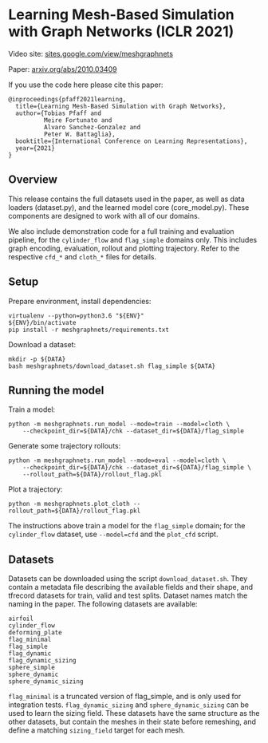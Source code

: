 # Learning Mesh-Based Simulation with Graph Networks (ICLR 2021)

Video site: [sites.google.com/view/meshgraphnets](https://sites.google.com/view/meshgraphnets)

Paper: [arxiv.org/abs/2010.03409](https://arxiv.org/abs/2010.03409)

If you use the code here please cite this paper:

    @inproceedings{pfaff2021learning,
      title={Learning Mesh-Based Simulation with Graph Networks},
      author={Tobias Pfaff and
              Meire Fortunato and
              Alvaro Sanchez-Gonzalez and
              Peter W. Battaglia},
      booktitle={International Conference on Learning Representations},
      year={2021}
    }

## Overview

This release contains the full datasets used in the paper, as well as data
loaders (dataset.py), and the learned model core (core_model.py).
These components are designed to work with all of our domains.

We also include demonstration code for a full training and evaluation pipeline,
for the `cylinder_flow` and `flag_simple` domains only. This
includes graph encoding, evaluation, rollout and plotting trajectory.
Refer to the respective `cfd_*` and `cloth_*` files for details.

## Setup

Prepare environment, install dependencies:

    virtualenv --python=python3.6 "${ENV}"
    ${ENV}/bin/activate
    pip install -r meshgraphnets/requirements.txt

Download a dataset:

    mkdir -p ${DATA}
    bash meshgraphnets/download_dataset.sh flag_simple ${DATA}

## Running the model

Train a model:

    python -m meshgraphnets.run_model --mode=train --model=cloth \
        --checkpoint_dir=${DATA}/chk --dataset_dir=${DATA}/flag_simple

Generate some trajectory rollouts:

    python -m meshgraphnets.run_model --mode=eval --model=cloth \
        --checkpoint_dir=${DATA}/chk --dataset_dir=${DATA}/flag_simple \
        --rollout_path=${DATA}/rollout_flag.pkl

Plot a trajectory:

    python -m meshgraphnets.plot_cloth --rollout_path=${DATA}/rollout_flag.pkl

The instructions above train a model for the `flag_simple` domain; for
the `cylinder_flow` dataset, use `--model=cfd` and the `plot_cfd` script.

## Datasets

Datasets can be downloaded using the script `download_dataset.sh`. They contain
a metadata file describing the available fields and their shape, and tfrecord
datasets for train, valid and test splits.
Dataset names match the naming in the paper.
The following datasets are available:

    airfoil
    cylinder_flow
    deforming_plate
    flag_minimal
    flag_simple
    flag_dynamic
    flag_dynamic_sizing
    sphere_simple
    sphere_dynamic
    sphere_dynamic_sizing

`flag_minimal` is a truncated version of flag_simple, and is only used for
integration tests. 
`flag_dynamic_sizing` and `sphere_dynamic_sizing` can be
used to learn the sizing field. These datasets have the same structure as
the other datasets, but contain the meshes in their state before remeshing,
and define a matching `sizing_field` target for each mesh.
